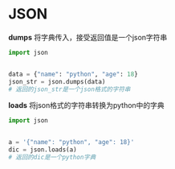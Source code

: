 # JSON

**dumps** 将字典传入，接受返回值是一个json字符串

```python
import json


data = {"name": "python", "age": 18}
json_str = json.dumps(data)
# 返回的json_str是一个json格式的字符串
```



**loads** 将json格式的字符串转换为python中的字典

```python
import json


a = '{"name": "python", "age": 18}'
dic = json.loads(a)
# 返回的dic是一个python字典
```





